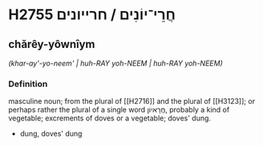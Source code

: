 # H2755 חֲרֵי־יוֹנִים / חרייונים

## chărêy-yôwnîym

_(khar-ay'-yo-neem' | huh-RAY yoh-NEEM | huh-RAY yoh-NEEM)_

### Definition

masculine noun; from the plural of [[H2716]] and the plural of [[H3123]]; or perhaps rather the plural of a single word חֲרָאיוֹן, probably a kind of vegetable; excrements of doves or a vegetable; doves' dung.

- dung, doves' dung
